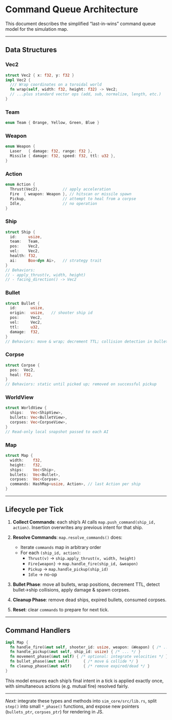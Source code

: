 # Command Queue Architecture

This document describes the simplified “last-in-wins” command queue model for the simulation map.

---

## Data Structures

### Vec2
```rust
struct Vec2 { x: f32, y: f32 }
impl Vec2 {
  /// Wrap coordinates on a toroidal world
  fn wrap(self, width: f32, height: f32) -> Vec2;
  // ...plus standard vector ops (add, sub, normalize, length, etc.)
}
```

### Team
```rust
enum Team { Orange, Yellow, Green, Blue }
```

### Weapon
```rust
enum Weapon {
  Laser   { damage: f32, range: f32 },
  Missile { damage: f32, speed: f32, ttl: u32 },
}
```

### Action
```rust
enum Action {
  Thrust(Vec2),          // apply acceleration
  Fire  { weapon: Weapon }, // hitscan or missile spawn
  Pickup,                // attempt to heal from a corpse
  Idle,                  // no operation
}
```

### Ship
```rust
struct Ship {
  id:     usize,
  team:   Team,
  pos:    Vec2,
  vel:    Vec2,
  health: f32,
  ai:     Box<dyn Ai>,   // strategy trait
}
// Behaviors:
// - apply_thrust(v, width, height)
// - facing_direction() -> Vec2
```

### Bullet
```rust
struct Bullet {
  id:      usize,
  origin:  usize,   // shooter ship id
  pos:     Vec2,
  vel:     Vec2,
  ttl:     u32,
  damage:  f32,
}
// Behaviors: move & wrap; decrement TTL; collision detection in bullet phase
```

### Corpse
```rust
struct Corpse {
  pos:  Vec2,
  heal: f32,
}
// Behaviors: static until picked up; removed on successful pickup
```

### WorldView
```rust
struct WorldView {
  ships:   Vec<ShipView>,
  bullets: Vec<BulletView>,
  corpses: Vec<CorpseView>,
}
// Read-only local snapshot passed to each AI
```

### Map
```rust
struct Map {
  width:    f32,
  height:   f32,
  ships:    Vec<Ship>,
  bullets:  Vec<Bullet>,
  corpses:  Vec<Corpse>,
  commands: HashMap<usize, Action>, // last Action per ship
}
```

---

## Lifecycle per Tick

1. **Collect Commands**: each ship’s AI calls `map.push_command(ship_id, action)`. Insertion overwrites any previous intent for that ship.

2. **Resolve Commands**: `map.resolve_commands()` does:
   - Iterate `commands` map in arbitrary order
   - For each `(ship_id, action)`:
     - `Thrust(v)` → `ship.apply_thrust(v, width, height)`
     - `Fire{weapon}` → `map.handle_fire(ship_id, &weapon)`
     - `Pickup` → `map.handle_pickup(ship_id)`
     - `Idle` → no-op

3. **Bullet Phase**: move all bullets, wrap positions, decrement TTL, detect bullet→ship collisions, apply damage & spawn corpses.

4. **Cleanup Phase**: remove dead ships, expired bullets, consumed corpses.

5. **Reset**: clear `commands` to prepare for next tick.

---

## Command Handlers

```rust
impl Map {
  fn handle_fire(&mut self, shooter_id: usize, weapon: &Weapon) { /* ... */ }
  fn handle_pickup(&mut self, ship_id: usize) { /* ... */ }
  fn movement_phase(&mut self) { /* optional: integrate velocities */ }
  fn bullet_phase(&mut self)      { /* move & collide */ }
  fn cleanup_phase(&mut self)     { /* remove expired/dead */ }
}
```

This model ensures each ship’s final intent in a tick is applied exactly once, with simultaneous actions (e.g. mutual fire) resolved fairly.

---

*Next:* integrate these types and methods into `sim_core/src/lib.rs`, split `step()` into small `*_phase()` functions, and expose new pointers (`bullets_ptr`, `corpses_ptr`) for rendering in JS.
